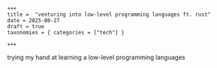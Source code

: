     +++
    title =  "venturing into low-level programming languages ft. rust"
    date = 2025-08-27
    draft = true
    taxonomies = { categories = ["tech"] }
    
    +++

trying my hand at learning a low-level programming languages

